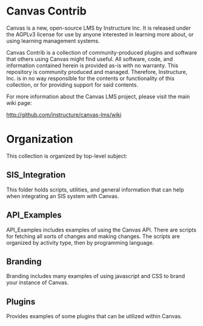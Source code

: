 Canvas Contrib
======


Canvas is a new, open-source LMS by Instructure Inc. It is released under the
AGPLv3 license for use by anyone interested in learning more about, or using
learning management systems.

Canvas Contrib is a collection of community-produced plugins and software that
others using Canvas might find useful. All software, code, and information
contained herein is provided as-is with no warranty. This repository is community
produced and managed. Therefore, Instructure, Inc. is in no way responsible
for the contents or functionality of this collection, or for providing support
for said contents.

For more information about the Canvas LMS project, please visit the main
wiki page:

http://github.com/instructure/canvas-lms/wiki

Organization
======

This collection is organized by top-level subject:

SIS_Integration
------

This folder holds scripts, utilities, and general information that can help
when integrating an SIS system with Canvas.

API_Examples
------

API_Examples includes examples of using the Canvas API.  There are scripts for fetching all
sorts of changes and making changes.  The scripts are organized by activity type, then by
programming language.

Branding
------

Branding includes many examples of using javascript and CSS to brand your instance of
Canvas.  

Plugins
------

Provides examples of some plugins that can be utilized within Canvas.
